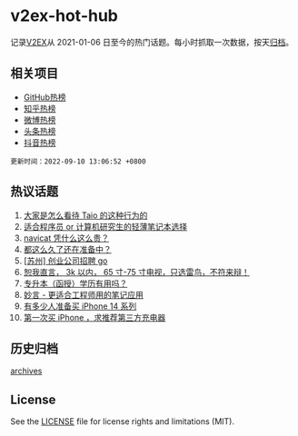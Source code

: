 # v2ex-hot-hub

 记录[V2EX](https://www.v2ex.com/)从 2021-01-06 日至今的热门话题。每小时抓取一次数据，按天[归档](archives)。
 
 ## 相关项目

- [GitHub热榜](https://github.com/snaildev/github-hot-hub)
- [知乎热榜](https://github.com/snaildev/zhihu-hot-hub)
- [微博热榜](https://github.com/snaildev/weibo-hot-hub)
- [头条热榜](https://github.com/snaildev/toutiao-hot-hub)
- [抖音热榜](https://github.com/snaildev/douyin-hot-hub)


 `更新时间：2022-09-10 13:06:52 +0800`

## 热议话题

1. [大家是怎么看待 Taio 的这种行为的](https://www.v2ex.com/t/878935)
1. [适合程序员 or 计算机研究生的轻薄笔记本选择](https://www.v2ex.com/t/878913)
1. [navicat 凭什么这么贵？](https://www.v2ex.com/t/878918)
1. [都这么久了还在准备中？](https://www.v2ex.com/t/878983)
1. [[苏州] 创业公司招聘 go](https://www.v2ex.com/t/878945)
1. [恕我直言， 3k 以内， 65 寸-75 寸电视，只选雷鸟，不符来辩！](https://www.v2ex.com/t/878892)
1. [专升本（函授）学历有用吗？](https://www.v2ex.com/t/878887)
1. [妙言 - 更适合工程师用的笔记应用](https://www.v2ex.com/t/878942)
1. [有多少人准备买 iPhone 14 系列](https://www.v2ex.com/t/878895)
1. [第一次买 iPhone ，求推荐第三方充电器](https://www.v2ex.com/t/878996)

## 历史归档

[archives](archives)

## License

See the [LICENSE](LICENSE) file for license rights and limitations (MIT).
